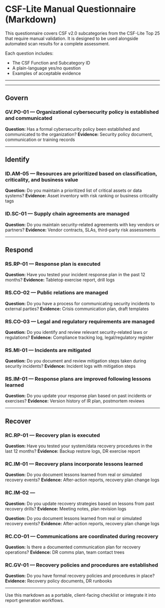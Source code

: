 # CSF-Lite Manual Questionnaire (Markdown)

This questionnaire covers CSF v2.0 subcategories from the CSF-Lite Top 25 that require manual validation. It is designed to be used alongside automated scan results for a complete assessment.

Each question includes:

* The CSF Function and Subcategory ID
* A plain-language yes/no question
* Examples of acceptable evidence

---
---
## Govern

### GV.PO-01 — Organizational cybersecurity policy is established and communicated

**Question:** Has a formal cybersecurity policy been established and communicated to the organization?
**Evidence:** Security policy document, communication or training records

---

## Identify

### ID.AM-05 — Resources are prioritized based on classification, criticality, and business value

**Question:** Do you maintain a prioritized list of critical assets or data systems?
**Evidence:** Asset inventory with risk ranking or business criticality tags

### ID.SC-01 — Supply chain agreements are managed

**Question:** Do you maintain security-related agreements with key vendors or partners?
**Evidence:** Vendor contracts, SLAs, third-party risk assessments


---

## Respond

### RS.RP-01 — Response plan is executed

**Question:** Have you tested your incident response plan in the past 12 months?
**Evidence:** Tabletop exercise report, drill logs

### RS.CO-02 — Public relations are managed

**Question:** Do you have a process for communicating security incidents to external parties?
**Evidence:** Crisis communication plan, draft templates

### RS.CO-03 — Legal and regulatory requirements are managed

**Question:** Do you identify and review relevant security-related laws or regulations?
**Evidence:** Compliance tracking log, legal/regulatory register

### RS.MI-01 — Incidents are mitigated

**Question:** Do you document and review mitigation steps taken during security incidents?
**Evidence:** Incident logs with mitigation steps

### RS.IM-01 — Response plans are improved following lessons learned

**Question:** Do you update your response plan based on past incidents or exercises?
**Evidence:** Version history of IR plan, postmortem reviews

---

## Recover

### RC.RP-01 — Recovery plan is executed

**Question:** Have you tested your system/data recovery procedures in the last 12 months?
**Evidence:** Backup restore logs, DR exercise report

### RC.IM-01 — Recovery plans incorporate lessons learned

**Question:** Do you document lessons learned from real or simulated recovery events?
**Evidence:** After-action reports, recovery plan change logs


### RC.IM-02 — 

**Question:** Do you update recovery strategies based on lessons from past recovery drills?
**Evidence:** Meeting notes, plan revision logs


**Question:** Do you document lessons learned from real or simulated recovery events?
**Evidence:** After-action reports, recovery plan change logs

### RC.CO-01 — Communications are coordinated during recovery

**Question:** Is there a documented communication plan for recovery operations?
**Evidence:** DR comms plan, team contact trees

### RC.GV-01 — Recovery policies and procedures are established

**Question:** Do you have formal recovery policies and procedures in place?
**Evidence:** Recovery policy documents, DR runbooks

---

Use this markdown as a portable, client-facing checklist or integrate it into report generation workflows.
